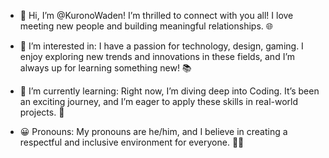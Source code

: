 - 👋 Hi, I’m @KuronoWaden!
I’m thrilled to connect with you all! I love meeting new people and building meaningful relationships. 🌐

- 👀 I’m interested in:
I have a passion for technology, design, gaming. I enjoy exploring new trends and innovations in these fields, and I’m always up for learning something new! 📚

- 🌱 I’m currently learning:
Right now, I’m diving deep into Coding. It’s been an exciting journey, and I’m eager to apply these skills in real-world projects. 🚀

- 😀 Pronouns:
My pronouns are he/him, and I believe in creating a respectful and inclusive environment for everyone. 🏳️‍🌈
